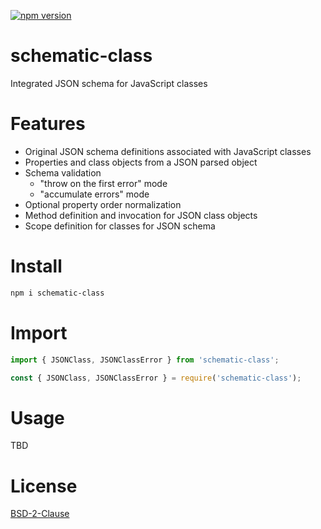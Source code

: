 [![npm version](https://badge.fury.io/js/schematic-class.svg)](https://badge.fury.io/js/schematic-class)

# schematic-class

Integrated JSON schema for JavaScript classes

# Features

- Original JSON schema definitions associated with JavaScript classes
- Properties and class objects from a JSON parsed object
- Schema validation
  - "throw on the first error" mode
  - "accumulate errors" mode
- Optional property order normalization
- Method definition and invocation for JSON class objects
- Scope definition for classes for JSON schema

# Install
```sh
npm i schematic-class
```

# Import

```js
import { JSONClass, JSONClassError } from 'schematic-class';
```
```js
const { JSONClass, JSONClassError } = require('schematic-class');
```

# Usage
TBD

# License

[BSD-2-Clause](LICENSE.md)
